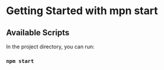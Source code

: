 # Getting Started with mpn start


## Available Scripts

In the project directory, you can run:

### `npm start`

